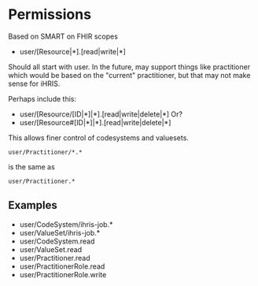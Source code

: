 # Permissions
Based on SMART on FHIR scopes

* user/[Resource|\*].[read|write|\*]

Should all start with user.  In the future, may support things like practitioner which would
be based on the "current" practitioner, but that may not make sense for iHRIS.

Perhaps include this:

* user/[Resource/[ID|\*]|\*].[read|write|delete|\*]
Or?
* user/[Resource#[ID|\*]|\*].[read|write|delete|\*]

This allows finer control of codesystems and valuesets.

```
user/Practitioner/*.*
```
is the same as
```
user/Practitioner.*
```

## Examples

* user/CodeSystem/ihris-job.\*
* user/ValueSet/ihris-job.\*
* user/CodeSystem.read
* user/ValueSet.read
* user/Practitioner.read
* user/PractitionerRole.read
* user/PractitionerRole.write
